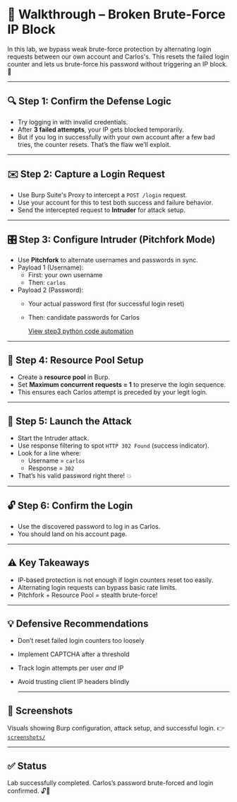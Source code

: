 # 🧠 Walkthrough – Broken Brute-Force IP Block

In this lab, we bypass weak brute-force protection by alternating login requests between our own account and Carlos's. This resets the failed login counter and lets us brute-force his password without triggering an IP block. 🧨

---

## 🔍 Step 1: Confirm the Defense Logic

- Try logging in with invalid credentials.
- After **3 failed attempts**, your IP gets blocked temporarily.
- But if you log in successfully with your own account after a few bad tries, the counter resets. That’s the flaw we’ll exploit.

---

## ✉️ Step 2: Capture a Login Request

- Use Burp Suite's Proxy to intercept a `POST /login` request.
- Use your account for this to test both success and failure behavior.
- Send the intercepted request to **Intruder** for attack setup.

---

## 🎛️ Step 3: Configure Intruder (Pitchfork Mode)

- Use **Pitchfork** to alternate usernames and passwords in sync.
- Payload 1 (Username):
  - First: your own username
  - Then: `carlos`
- Payload 2 (Password):
  - Your actual password first (for successful login reset)
  - Then: candidate passwords for Carlos
    
    [View step3 python code automation](./step3_username-password_automation.py)
---

## 🧵 Step 4: Resource Pool Setup

- Create a **resource pool** in Burp.
- Set **Maximum concurrent requests = 1** to preserve the login sequence.
- This ensures each Carlos attempt is preceded by your legit login.

---

## 🚀 Step 5: Launch the Attack

- Start the Intruder attack.
- Use response filtering to spot `HTTP 302 Found` (success indicator).
- Look for a line where:
  - Username = `carlos`
  - Response = `302`
- That’s his valid password right there! 💥

---

## 🔓 Step 6: Confirm the Login

- Use the discovered password to log in as Carlos.
- You should land on his account page.

---

## ⚠️ Key Takeaways

- IP-based protection is not enough if login counters reset too easily.
- Alternating login requests can bypass basic rate limits.
- Pitchfork + Resource Pool = stealth brute-force!

---

## 💡 Defensive Recommendations

- Don’t reset failed login counters too loosely
- Implement CAPTCHA after a threshold
- Track login attempts per user *and* IP
- Avoid trusting client IP headers blindly

  ---

## 📸 Screenshots
Visuals showing Burp configuration, attack setup, and successful login.
👉 [`screenshots/`](./screenshots/)

---

## ✅ Status

Lab successfully completed. Carlos’s password brute-forced and login confirmed. 🔓🎉
